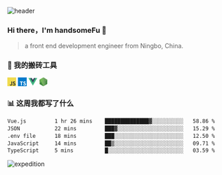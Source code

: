 ![header](https://raw.githubusercontent.com/fzq1998/fzq1998/master/header.png)

### Hi there，I'm handsomeFu 👋

> a front end development engineer from Ningbo, China.

### 🔧 我的搬砖工具
<code><img height="20" src="https://raw.githubusercontent.com/github/explore/80688e429a7d4ef2fca1e82350fe8e3517d3494d/topics/javascript/javascript.png" alt="javascript"></code>
<code><img height="20" src="https://raw.githubusercontent.com/github/explore/80688e429a7d4ef2fca1e82350fe8e3517d3494d/topics/typescript/typescript.png" alt="typescript"></code>
<code><img height="20" src="https://raw.githubusercontent.com/github/explore/80688e429a7d4ef2fca1e82350fe8e3517d3494d/topics/vue/vue.png" alt="vue"></code>
<code><img height="20" src="https://raw.githubusercontent.com/github/explore/80688e429a7d4ef2fca1e82350fe8e3517d3494d/topics/nodejs/nodejs.png" alt="nodejs"></code>



### 📊 这周我都写了什么
<!--START_SECTION:waka-->

```txt
Vue.js         1 hr 26 mins    ██████████████▓░░░░░░░░░░   58.86 %
JSON           22 mins         ███▓░░░░░░░░░░░░░░░░░░░░░   15.29 %
.env file      18 mins         ███░░░░░░░░░░░░░░░░░░░░░░   12.50 %
JavaScript     14 mins         ██▒░░░░░░░░░░░░░░░░░░░░░░   09.71 %
TypeScript     5 mins          █░░░░░░░░░░░░░░░░░░░░░░░░   03.59 %
```

<!--END_SECTION:waka-->


![expedition](https://raw.githubusercontent.com/fzq1998/fzq1998/master/expedition.gif)

